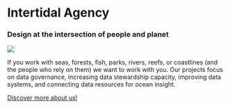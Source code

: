 # Intertidal Agency
### Design at the intersection of people and planet
  
![](/assets/images/electrocat.png)  
  
If you work with seas, forests, fish, parks, rivers, reefs, or coastlines (and the people who rely on them) we want to work with you. Our projects focus on data governance, increasing data stewardship capacity, improving data systems, and connecting data resources for ocean insight.    
  
[Discover more about us!](https://intertidal.agency/)  

